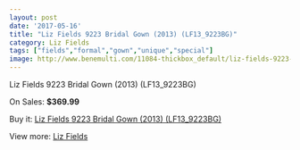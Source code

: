 ```yaml
---
layout: post
date: '2017-05-16'
title: "Liz Fields 9223 Bridal Gown (2013) (LF13_9223BG)"
category: Liz Fields
tags: ["fields","formal","gown","unique","special"]
image: http://www.benemulti.com/11084-thickbox_default/liz-fields-9223-bridal-gown-2013-lf139223bg.jpg
---
```

Liz Fields 9223 Bridal Gown (2013) (LF13_9223BG)

On Sales: **$369.99**
<a href="https://www.benemulti.com/en/liz-fields/4134-liz-fields-9223-bridal-gown-2013-lf139223bg.html"><amp-img layout="responsive" width="600" height="600" src="//www.benemulti.com/11084-thickbox_default/liz-fields-9223-bridal-gown-2013-lf139223bg.jpg" alt="Liz Fields 9223 Bridal Gown (2013) (LF13_9223BG) 0" /></a>
<a href="https://www.benemulti.com/en/liz-fields/4134-liz-fields-9223-bridal-gown-2013-lf139223bg.html"><amp-img layout="responsive" width="600" height="600" src="//www.benemulti.com/11086-thickbox_default/liz-fields-9223-bridal-gown-2013-lf139223bg.jpg" alt="Liz Fields 9223 Bridal Gown (2013) (LF13_9223BG) 1" /></a>
<a href="https://www.benemulti.com/en/liz-fields/4134-liz-fields-9223-bridal-gown-2013-lf139223bg.html"><amp-img layout="responsive" width="600" height="600" src="//www.benemulti.com/11085-thickbox_default/liz-fields-9223-bridal-gown-2013-lf139223bg.jpg" alt="Liz Fields 9223 Bridal Gown (2013) (LF13_9223BG) 2" /></a>

Buy it: [Liz Fields 9223 Bridal Gown (2013) (LF13_9223BG)](https://www.benemulti.com/en/liz-fields/4134-liz-fields-9223-bridal-gown-2013-lf139223bg.html "Liz Fields 9223 Bridal Gown (2013) (LF13_9223BG)")

View more: [Liz Fields](https://www.benemulti.com/en/39-liz-fields "Liz Fields")